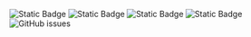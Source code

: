 ![Static Badge](https://img.shields.io/badge/blacklists-61-000000) ![Static Badge](https://img.shields.io/badge/blacklisted-3013781-cc0000) ![Static Badge](https://img.shields.io/badge/whitelisted-2254-00CC00) ![Static Badge](https://img.shields.io/badge/streaming_blacklist-28107-000000) ![GitHub issues](https://img.shields.io/github/issues/fabriziosalmi/blacklists)
